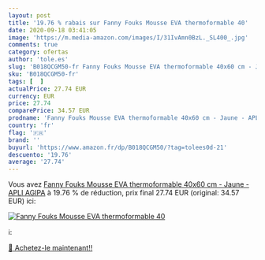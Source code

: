 ```yaml
---
layout: post
title: '19.76 % rabais sur Fanny Fouks Mousse EVA thermoformable 40'
date: 2020-09-18 03:41:05
image: 'https://m.media-amazon.com/images/I/31IvAmn0BzL._SL400_.jpg'
comments: true
category: ofertas
author: 'tole.es'
slug: 'B018QCGM50-fr Fanny Fouks Mousse EVA thermoformable 40x60 cm - Jaune -...'
sku: 'B018QCGM50-fr'
tags: [  ]
actualPrice: 27.74 EUR
currency: EUR
price: 27.74
comparePrice: 34.57 EUR
prodname: 'Fanny Fouks Mousse EVA thermoformable 40x60 cm - Jaune - APLI AGIPA'
country: 'fr'
flag: '🇫🇷'
brand: ''
buyurl: 'https://www.amazon.fr/dp/B018QCGM50/?tag=tolees0d-21'
descuento: '19.76'
average: '27.74'
---
```


Vous avez [Fanny Fouks Mousse EVA thermoformable 40x60 cm - Jaune - APLI AGIPA](https://www.amazon.fr/dp/B018QCGM50/?tag=tolees0d-21)  à  19.76 % de réduction, prix final  27.74 EUR (original: 34.57 EUR) ici:

[![Fanny Fouks Mousse EVA thermoformable 40](https://m.media-amazon.com/images/I/31IvAmn0BzL._SL400_.jpg)](https://www.amazon.fr/dp/B018QCGM50/?tag=tolees0d-21)

ℹ️:


[🛒 Achetez-le maintenant!!](https://www.amazon.fr/dp/B018QCGM50/?tag=tolees0d-21)

